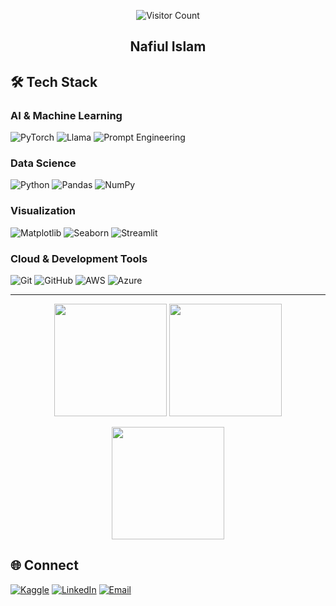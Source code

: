 <div align="center">

  ![Visitor Count](https://profile-counter.glitch.me/Nafiul-Islam-DS/count.svg)

  ## Nafiul Islam
</div>

## 🛠️ Tech Stack

### AI & Machine Learning
![PyTorch](https://img.shields.io/badge/-PyTorch-EE4C2C?style=flat-square&logo=PyTorch&logoColor=white)
![Llama](https://img.shields.io/badge/-Llama-7B1FA2?style=flat-square&logo=meta&logoColor=white)
![Prompt Engineering](https://img.shields.io/badge/-Prompt%20Engineering-6A5ACD?style=flat-square&logo=OpenAI&logoColor=white)

### Data Science
![Python](https://img.shields.io/badge/-Python-3776AB?style=flat-square&logo=Python&logoColor=white)
![Pandas](https://img.shields.io/badge/-Pandas-150458?style=flat-square&logo=pandas&logoColor=white)
![NumPy](https://img.shields.io/badge/-NumPy-013243?style=flat-square&logo=numpy&logoColor=white)

### Visualization
![Matplotlib](https://img.shields.io/badge/-Matplotlib-11557c?style=flat-square&logo=python&logoColor=white)
![Seaborn](https://img.shields.io/badge/-Seaborn-3776AB?style=flat-square&logo=python&logoColor=white)
![Streamlit](https://img.shields.io/badge/-Streamlit-FF4B4B?style=flat-square&logo=streamlit&logoColor=white)

### Cloud & Development Tools
![Git](https://img.shields.io/badge/-Git-F05032?style=flat-square&logo=git&logoColor=white)
![GitHub](https://img.shields.io/badge/-GitHub-181717?style=flat-square&logo=github&logoColor=white)
![AWS](https://img.shields.io/badge/-AWS-232F3E?style=flat-square&logo=amazon-aws&logoColor=white)
![Azure](https://img.shields.io/badge/-Azure-0078D4?style=flat-square&logo=microsoft-azure&logoColor=white)

---

<p align="center">
  <img height="180em" src="https://github-readme-stats.vercel.app/api?username=Nafiul-Islam-DS&show_icons=true&theme=dark&hide_border=true&count_private=true&include_all_commits=true" />
  <img height="180em" src="https://streak-stats.demolab.com?user=Nafiul-Islam-DS&theme=dark&hide_border=true)](https://git.io/streak-stats)" />
</p>

<p align="center">
  <img height="180em" src="https://github-readme-stats.vercel.app/api/top-langs/?username=Nafiul-Islam-DS&layout=compact&theme=dark&hide_border=true" />
</p>

## 🌐 Connect

[![Kaggle](https://img.shields.io/badge/Kaggle-20beff?style=for-the-badge&logo=kaggle&logoColor=white)](https://www.kaggle.com/nafiulislam490)
[![LinkedIn](https://img.shields.io/badge/LinkedIn-blue?style=for-the-badge&logo=linkedin)](https://www.linkedin.com/in/nafiul-islam-739359279/)
[![Email](https://img.shields.io/badge/Email-red?style=for-the-badge&logo=gmail&logoColor=white)](mailto:nafiulislammmm@gmail.com)
